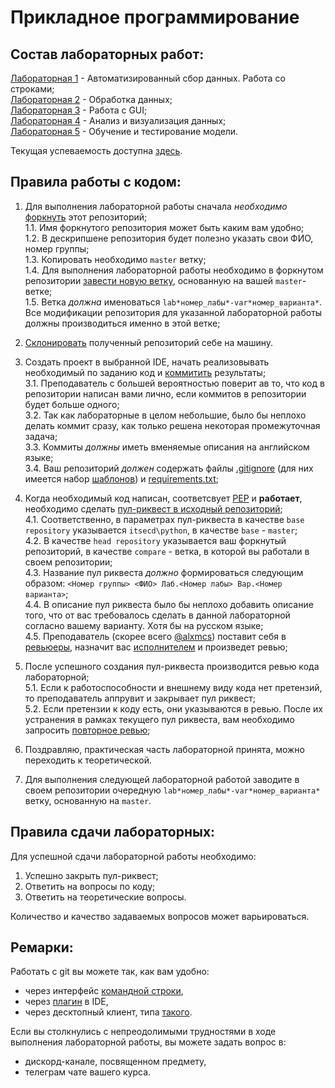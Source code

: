 # Прикладное программирование

## Состав лабораторных работ:
[Лабораторная 1](https://github.com/itsecd/python/tree/master/Lab1) - Автоматизированный сбор данных. Работа со строками;  
[Лабораторная 2](https://github.com/itsecd/python/tree/master/Lab2) - Обработка данных;  
[Лабораторная 3](https://github.com/itsecd/python/tree/master/Lab3) - Работа с GUI;  
[Лабораторная 4](https://github.com/itsecd/python/tree/master/Lab4) - Анализ и визуализация данных;  
[Лабораторная 5](https://github.com/itsecd/python/tree/master/Lab5) - Обучение и тестирование модели.

Текущая успеваемость доступна [здесь](https://docs.google.com/spreadsheets/d/1-T5bN60sduQSYTlml_Gg0qIEoQLg-EZVz1_b6QNdtjE/edit?usp=sharing).

## Правила работы с кодом:
1. Для выполнения лабораторной работы сначала *необходимо* [форкнуть](https://docs.github.com/en/get-started/quickstart/fork-a-repo) этот репозиторий;  
1.1. Имя форкнутого репозитория может быть каким вам удобно;  
1.2. В дескрипшене репозитория будет полезно указать свои ФИО, номер группы;  
1.3. Копировать необходимо `master` ветку;  
1.4. Для выполнения лабораторной работы  необходимо в форкнутом репозитории [завести новую ветку](https://docs.github.com/en/pull-requests/collaborating-with-pull-requests/proposing-changes-to-your-work-with-pull-requests/creating-and-deleting-branches-within-your-repository), основанную на вашей `master`-ветке;   
1.5. Ветка *должна* именоваться `lab*номер_лабы*-var*номер_варианта*`. Все модификации репозитория для указанной лабораторной работы должны производиться именно в этой ветке;


2. [Склонировать](https://docs.github.com/en/repositories/creating-and-managing-repositories/cloning-a-repository) полученный репозиторий себе на машину.


3. Создать проект в выбранной IDE, начать реализовывать необходимый по заданию код и [коммитить](https://docs.github.com/en/pull-requests/committing-changes-to-your-project/creating-and-editing-commits/about-commits) результаты;  
3.1. Преподаватель с большей вероятностью поверит ав то, что код в репозитории написан вами лично, если коммитов в репозитории будет больше одного;  
3.2. Так как лабораторные в целом небольшие, было бы неплохо делать коммит сразу, как только решена некоторая промежуточная задача;  
3.3. Коммиты *должны* иметь вменяемые описания на английском языке;  
3.4. Ваш репозиторий *должен* содержать файлы [.gitignore](https://docs.github.com/en/get-started/getting-started-with-git/ignoring-files) (для них имеется набор [шаблонов](https://github.com/github/gitignore)) и [requirements.txt](https://www.jetbrains.com/help/pycharm/managing-dependencies.html#create-requirements);  


4. Когда необходимый код написан, соответсвует [PEP](https://peps.python.org/pep-0008/) и **работает**, необходимо сделать [пул-риквест в исходный репозиторий](https://docs.github.com/en/pull-requests/collaborating-with-pull-requests/proposing-changes-to-your-work-with-pull-requests/creating-a-pull-request-from-a-fork);  
4.1. Соответственно, в параметрах пул-риквеста в качестве `base repository` указывается `itsecd\python`, в качестве `base` - `master`;  
4.2. В качестве `head repository` указывается ваш форкнутый репозиторий, в качестве `compare` - ветка, в которой вы работали в своем репозитории;  
4.3. Название пул риквеста *должно* формироваться следующим образом: `<Номер группы> <ФИО> Лаб.<Номер лабы> Вар.<Номер варианта>`;  
4.4. В описание пул риквеста было бы неплохо добавить описание того, что  от вас требовалось сделать в данной лабораторной согласно вашему варианту. Хотя бы на русском языке;  
4.5. Преподаватель (скорее всего [@alxmcs](https://github.com/alxmcs)) поставит себя в [ревьюеры](https://docs.github.com/en/pull-requests/collaborating-with-pull-requests/proposing-changes-to-your-work-with-pull-requests/requesting-a-pull-request-review), назначит вас [исполнителем](https://docs.github.com/en/issues/tracking-your-work-with-issues/assigning-issues-and-pull-requests-to-other-github-users) и произведет ревью;  


5. После успешного создания пул-риквеста производится ревью кода лабораторной;  
5.1. Если к работоспособности и внешнему виду кода нет претензий, то преподаватель аппрувит и закрывает пул риквест;  
5.2. Если претензии к коду есть, они указываются в ревью. После их устранения в рамках текущего пул риквеста, вам необходимо запросить [повторное ревью](https://github.blog/changelog/2019-02-21-re-request-review-on-a-pull-request/);  


6. Поздравляю, практическая часть лабораторной принята, можно переходить к теоретической.


7. Для выполнения следующей лабораторной работой заводите в своем репозитории очередную `lab*номер_лабы*-var*номер_варианта*` ветку, основанную на `master`.


## Правила сдачи лабораторных:
Для успешной сдачи лабораторной работы необходимо:
1. Успешно закрыть пул-риквест;
2. Ответить на вопросы по коду;
3. Ответить на теоретические вопросы.  

Количество и качество задаваемых вопросов может варьироваться.

## Ремарки:
Работать с git вы можете так, как вам удобно:
* через интерфейс [командной строки](https://git-scm.com/book/en/v2/Getting-Started-Installing-Git),
* через [плагин](https://www.jetbrains.com/help/pycharm/set-up-a-git-repository.html#fetch) в IDE,
* через десктопный клиент, типа [такого](https://desktop.github.com/).

Если вы столкнулись с непреодолимыми трудностями в ходе выполнения лабораторной работы, вы можете задать вопрос в:
* дискорд-канале, посвященном предмету,
* телеграм чате вашего курса.


